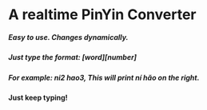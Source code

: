 # A realtime PinYin Converter

##### Easy to use. Changes dynamically.
##### Just type the format: [word][number]
##### For example: ni2 hao3, This will print ní hǎo on the right.
#### Just keep typing!
